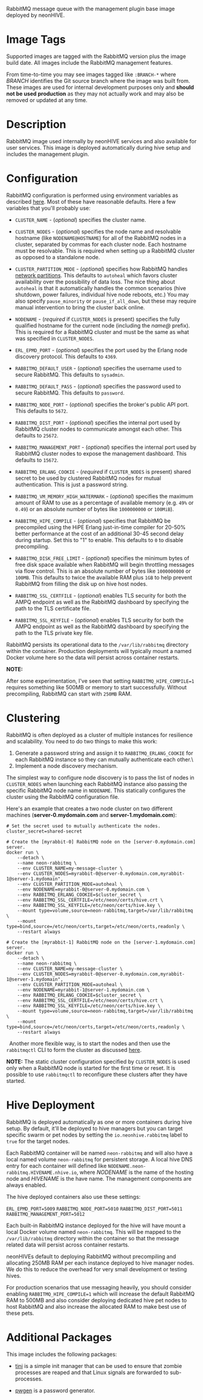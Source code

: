 RabbitMQ message queue with the management plugin base image deployed by neonHIVE.

# Image Tags

Supported images are tagged with the RabbitMQ version plus the image build date.  All images include the RabbitMQ management features.

From time-to-time you may see images tagged like `:BRANCH-*` where *BRANCH* identifies the Git source branch where the image was built from.  These images are used for internal development purposes only and **should not be used production** as they may not actually work and may also be removed or updated at any time.

# Description

RabbitMQ image used internally by neonHIVE services and also available for user services.  This image is deployed automatically during hive setup and includes the management plugin.

# Configuration

RabbitMQ configuration is performed using environment variables as described [here](https://www.rabbitmq.com/configure.html).  Most of these have reasonable defaults.  Here a few variables that you'll probably use:

* `CLUSTER_NAME` - (*optional*) specifies the cluster name.

* `CLUSTER_NODES` - (*optional*) specifies the node name and resolvable hostname (like `NODENAME@HOSTNAME`) for all of the RabbitMQ nodes in a cluster, separated by commas for each cluster node.  Each hostname must be resolvable.  This is required when setting up a RabbitMQ cluster as opposed to a standalone node.

* `CLUSTER_PARTITION_MODE` - (*optional*) specifies how RabbitMQ handles [network partitions](https://www.rabbitmq.com/partitions.html).  This defaults to `autoheal` which favors cluster availability over the possibility of data loss.  The nice thing about `autoheal` is that it automatically handles the common scenarios (hive shutdown, power failures, individual hive node reboots, etc.)  You may also specify `pause_minority` or `pause_if_all_down`, but these may require manual intervention to bring the cluster back online.

* `NODENAME` - (*required* if `CLUSTER_NODES` is present) specifies the fully qualified hostname for the current node (including the *name@* prefix).  This is required for a RabbitMQ cluster and must be the same as what was specified in `CLUSTER_NODES`.

* `ERL_EPMD_PORT` - (*optional*) specifies the port used by the Erlang node discovery protocol.  This defaults to `4369`.

* `RABBITMQ_DEFAULT_USER` - (*optional*) specifies the username used to secure RabbitMQ.  This defaults to `sysadmin`.

* `RABBITMQ_DEFAULT_PASS` - (*optional*) specifies the password used to secure RabbitMQ.  This defaults to `password`.

* `RABBITMQ_NODE_PORT` - (*optional*) specifies the broker's public API port.  This defaults to `5672`.

* `RABBITMQ_DIST_PORT` - (*optional*) specifies the internal port used by RabbitMQ cluster nodes to communicate amongst each other.  This defaults to `25672`.

* `RABBITMQ_MANAGEMENT_PORT` - (*optional*) specifies the internal port used by RabbitMQ cluster nodes to expose the management dashboard.  This defaults to `15672`.

* `RABBITMQ_ERLANG_COOKIE` - (*required* if `CLUSTER_NODES` is present) shared secret to be used by clustered RabbitMQ nodes for mutual authentication.  This is just a password string.

* `RABBITMQ_VM_MEMORY_HIGH_WATERMARK` - (*optional*) specifies the maximum amount of RAM to use as a percentage of available memory (e.g. `49%` or `0.49`) or an absolute number of bytes like `1000000000` or `100MiB`).

* `RABBITMQ_HIPE_COMPILE` - (*optional*) specifies that RabbitMQ be precompiled using the HiPE Erlang just-in-time compiler for 20-50% better performance at the cost of an additional 30-45 second delay during startup.  Set this to "1" to enable.  This defaults to `0` to disable precompiling.

* `RABBITMQ_DISK_FREE_LIMIT` - (*optional*) specifies the minimum bytes of free disk space available when RabbitMQ will begin throttling messages via flow control.  This is an absolute number of bytes like `1000000000` or `100MB`.  This defaults to twice the available RAM plus `1GB` to help prevent RabbitMQ from filling the disk up on hive host nodes.

* `RABBITMQ_SSL_CERTFILE` - (*optional*) enables TLS security for both the AMPQ endpoint as well as the RabbitMQ dashboard by specifying the path to the TLS certificate file.

* `RABBITMQ_SSL_KEYFILE` - (*optional*) enables TLS security for both the AMPQ endpoint as well as the RabbitMQ dashboard by specifying the path to the TLS private key file.

RabbitMQ persists its operational data to the `/var/lib/rabbitmq` directory within the container.  Production deployments will typically mount a named Docker volume here so the data will persist across container restarts.

**NOTE:**

After some experimentation, I've seen that setting `RABBITMQ_HIPE_COMPILE=1` requires something like 500MB or memory to start successfully.  Without precompiling, RabbitMQ can start with `250MB` RAM.

# Clustering

RabbitMQ is often deployed as a cluster of multiple instances for resilience and scalability.  You need to do two things to make this work:

1. Generate a password string and assign it to `RABBITMQ_ERLANG_COOKIE` for each RabbitMQ instance so they can mutually authenticate each other.\
2. Implement a node discovery mechanism.

The simplest way to configure node discovery is to pass the list of nodes in `CLUSTER_NODES` when launching each RabbitMQ instance also passing the specific RabbitMQ node name in `NODENAME`.  This statically configures the cluster using the RabbitMQ configuration file.

Here's an example that creates a two node cluster on two different machines (**server-0.mydomain.com** and **server-1.mydomain.com**):
```
# Set the secret used to mutually authenticate the nodes.
cluster_secret=shared-secret

# Create the [myrabbit-0] RabbitMQ node on the [server-0.mydomain.com] server.
docker run \
    --detach \
    --name neon-rabbitmq \
    --env CLUSTER_NAME=my-message-cluster \
    --env CLUSTER_NODES=myrabbit-0@server-0.mydomain.com,myrabbit-1@server-1.mydomain",
    --env CLUSTER_PARTITION_MODE=autoheal \
    --env NODENAME=myrabbit-0@server-0.mydomain.com \
    --env RABBITMQ_ERLANG_COOKIE=$cluster_secret \
    --env RABBITMQ_SSL_CERTFILE=/etc/neon/certs/hive.crt \
    --env RABBITMQ_SSL_KEYFILE=/etc/neon/certs/hive.key \
    --mount type=volume,source=neon-rabbitmq,target=/var/lib/rabbitmq \
    --mount type=bind,source=/etc/neon/certs,target=/etc/neon/certs,readonly \
    --restart always

# Create the [myrabbit-1] RabbitMQ node on the [server-1.mydomain.com] server.
docker run \
    --detach \
    --name neon-rabbitmq \
    --env CLUSTER_NAME=my-message-cluster \
    --env CLUSTER_NODES=myrabbit-0@server-0.mydomain.com,myrabbit-1@server-1.mydomain",
    --env CLUSTER_PARTITION_MODE=autoheal \
    --env NODENAME=myrabbit-1@server-1.mydomain.com \
    --env RABBITMQ_ERLANG_COOKIE=$cluster_secret \
    --env RABBITMQ_SSL_CERTFILE=/etc/neon/certs/hive.crt \
    --env RABBITMQ_SSL_KEYFILE=/etc/neon/certs/hive.key \
    --mount type=volume,source=neon-rabbitmq,target=/var/lib/rabbitmq \
    --mount type=bind,source=/etc/neon/certs,target=/etc/neon/certs,readonly \
    --restart always
```
&nbsp;
Another more flexible way, is to start the nodes and then use the `rabbitmqctl` CLI to form the cluster as discussed [here](https://www.rabbitmq.com/clustering.html#transcript).

**NOTE:** The static cluster configuration specified by `CLUSTER_NODES` is used only when a RabbitMQ node is started for the first time or reset.  It is possible to use `rabbitmqctl` to reconfigure these clusters after they have started.

# Hive Deployment

RabbitMQ is deployed automatically as one or more containers during hive setup.  By default, it'll be deployed to hive managers but you can target specific swarm or pet nodes by setting the `io.neonhive.rabbitmq` label to `true` for the target nodes.

Each RabbitMQ container will be named `neon-rabbitmq` and will also have a local named volume `neon-rabbitmq` for persistent storage.  A local hive DNS entry for each container will defined like `NODENAME.neon-rabbitmq.HIVENAME.nhive.io`, where *NODENAME* is the name of the hosting node and *HIVENAME* is the have name.  The management components are always enabled.

The hive deployed containers also use these settings:

`ERL_EPMD_PORT=5009`
`RABBITMQ_NODE_PORT=5010`
`RABBITMQ_DIST_PORT=5011`
`RABBITMQ_MANAGEMENT_PORT=5012`

Each built-in RabbitMQ instance deployed for the hive will have mount a local Docker volume named `neon-rabbitmq`.  This will be mapped to the `/var/lib/rabbitmq` directory within the container so that the message related data will persist across container restarts.

neonHIVEs default to deploying RabbitMQ without precompiling and allocating 250MB RAM per each instance deployed to hive manager nodes.  We do this to reduce the overhead for very small development or testing hives.

For production scenarios that use messaging heavily, you should consider enabling `RABBITMQ_HIPE_COMPILE=1` which will increase the default RabbitMQ RAM to 500MB and also consider deploying dedicated hive pet nodes to host RabbitMQ and also increase the allocated RAM to make best use of these pets.

# Additional Packages

This image includes the following packages:

* [tini](https://github.com/krallin/tini) is a simple init manager that can be used to ensure that zombie processes are reaped and that Linux signals are forwarded to sub-processes.

* [pwgen](https://linux.die.net/man/1/pwgen) is a password generator.

